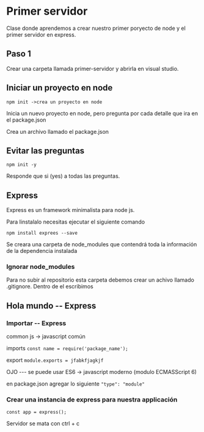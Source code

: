 # Primer servidor

Clase donde aprendemos a crear nuestro primer poryecto de node y el primer servidor en express.

## Paso 1

 
Crear una carpeta llamada primer-servidor y abrirla en visual studio.

## Iniciar un proyecto en node

`npm init ->crea un proyecto en node`

Inicia un nuevo proyecto en node, pero pregunta por cada detalle que ira en el package.json

Crea un archivo llamado el package.json

## Evitar las preguntas

`npm init -y`

Responde que si (yes) a todas las preguntas.

## Express

Express es un framework minimalista para node js.

Para Iinstalalo necesitas ejecutar el siguiente comando

`npm install exprees --save`

Se creara una carpeta de node_modules que contendrá toda la información de la dependencia instalada 

### Ignorar node_modules

Para no subir al repositorio esta carpeta debemos crear un achivo llamado .gitignore. Dentro de el escribimos

## Hola mundo -- Express

### Importar -- Express
common js -> javascript común

imports
`const name = require('package_name');`

export
`module.exports = jfabkfjagkjf`

OJO --- se puede usar ES6 -> javascript moderno (modulo ECMASScript 6)

en package.json agregar lo siguiente
`"type": "module" `

### Crear una instancia de express para nuestra applicación

`const app = express();`

Servidor se mata con ctrl + c